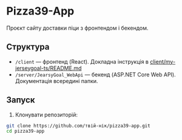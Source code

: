 # Pizza39-App

Проєкт сайту доставки піци з фронтендом і бекендом.

## Структура

- `/client` — фронтенд (React). Докладна інструкція в [client/my-jerseygoal-ts/README.md](client/my-jerseygoal-ts/README.md)
- `/server/JearsyGoal_WebApi` — бекенд (ASP.NET Core Web API). Документація всередині папки.

## Запуск

1. Клонувати репозиторій:

```bash
git clone https://github.com/твій-нік/pizza39-app.git
cd pizza39-app
